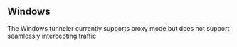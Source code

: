 ## Windows

The Windows tunneler currently supports proxy mode but does not support seamlessly intercepting traffic